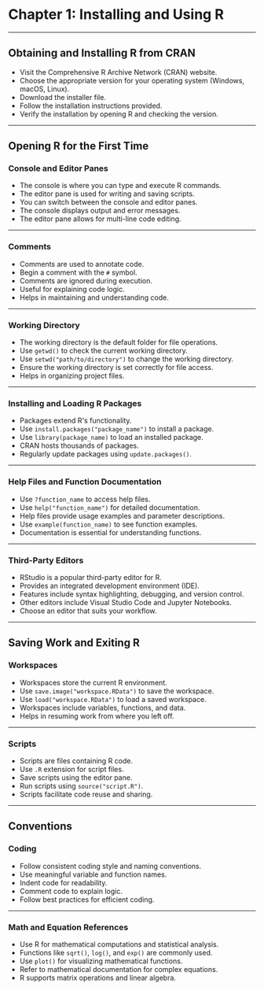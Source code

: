 # Chapter 1: Installing and Using R

---

## Obtaining and Installing R from CRAN

- Visit the Comprehensive R Archive Network (CRAN) website.
- Choose the appropriate version for your operating system (Windows, macOS, Linux).
- Download the installer file.
- Follow the installation instructions provided.
- Verify the installation by opening R and checking the version.

---

## Opening R for the First Time

### Console and Editor Panes

- The console is where you can type and execute R commands.
- The editor pane is used for writing and saving scripts.
- You can switch between the console and editor panes.
- The console displays output and error messages.
- The editor pane allows for multi-line code editing.

---

### Comments

- Comments are used to annotate code.
- Begin a comment with the `#` symbol.
- Comments are ignored during execution.
- Useful for explaining code logic.
- Helps in maintaining and understanding code.

---

### Working Directory

- The working directory is the default folder for file operations.
- Use `getwd()` to check the current working directory.
- Use `setwd("path/to/directory")` to change the working directory.
- Ensure the working directory is set correctly for file access.
- Helps in organizing project files.

---

### Installing and Loading R Packages

- Packages extend R's functionality.
- Use `install.packages("package_name")` to install a package.
- Use `library(package_name)` to load an installed package.
- CRAN hosts thousands of packages.
- Regularly update packages using `update.packages()`.

---

### Help Files and Function Documentation

- Use `?function_name` to access help files.
- Use `help("function_name")` for detailed documentation.
- Help files provide usage examples and parameter descriptions.
- Use `example(function_name)` to see function examples.
- Documentation is essential for understanding functions.

---

### Third-Party Editors

- RStudio is a popular third-party editor for R.
- Provides an integrated development environment (IDE).
- Features include syntax highlighting, debugging, and version control.
- Other editors include Visual Studio Code and Jupyter Notebooks.
- Choose an editor that suits your workflow.

---

## Saving Work and Exiting R

### Workspaces

- Workspaces store the current R environment.
- Use `save.image("workspace.RData")` to save the workspace.
- Use `load("workspace.RData")` to load a saved workspace.
- Workspaces include variables, functions, and data.
- Helps in resuming work from where you left off.

---

### Scripts

- Scripts are files containing R code.
- Use `.R` extension for script files.
- Save scripts using the editor pane.
- Run scripts using `source("script.R")`.
- Scripts facilitate code reuse and sharing.

---

## Conventions

### Coding

- Follow consistent coding style and naming conventions.
- Use meaningful variable and function names.
- Indent code for readability.
- Comment code to explain logic.
- Follow best practices for efficient coding.

---

### Math and Equation References

- Use R for mathematical computations and statistical analysis.
- Functions like `sqrt()`, `log()`, and `exp()` are commonly used.
- Use `plot()` for visualizing mathematical functions.
- Refer to mathematical documentation for complex equations.
- R supports matrix operations and linear algebra.


